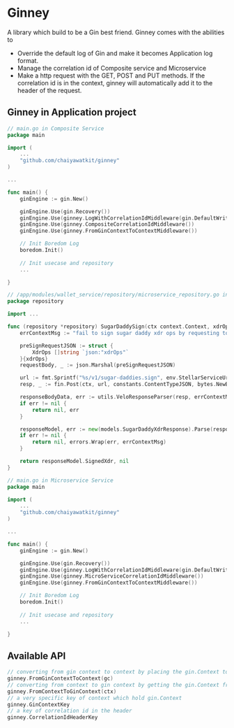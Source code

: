 # Ginney

A library which build to be a Gin best friend. Ginney comes with the abilities to
- Override the default log of Gin and make it becomes  Application log format.
- Manage the correlation id of Composite service and Microservice
- Make a http request with the GET, POST and PUT methods. If the correlation id is in the context, ginney will automatically add it to the header of the request.

## Ginney in  Application project

```go
// main.go in Composite Service
package main

import (
	...
	"github.com/chaiyawatkit/ginney"
)

...

func main() {
	ginEngine := gin.New()

	ginEngine.Use(gin.Recovery())
	ginEngine.Use(ginney.LogWithCorrelationIdMiddleware(gin.DefaultWriter, []string{"/health"}))
	ginEngine.Use(ginney.CompositeCorrelationIdMiddleware())
	ginEngine.Use(ginney.FromGinContextToContextMiddleware())

	// Init Boredom Log
	boredom.Init()
    
	// Init usecase and repository
	...

}
```

```go
// /app/modules/wallet_service/repository/microservice_repository.go in Composite Service
package repository

import ...

func (repository *repository) SugarDaddySign(ctx context.Context, xdrOps []string) (*string, error) {
	errContextMsg := "fail to sign sugar daddy xdr ops by requesting to stellar-account-service " + env.StellarServiceUrl

	preSignRequestJSON := struct {
		XdrOps []string `json:"xdrOps"`
	}{xdrOps}
	requestBody, _ := json.Marshal(preSignRequestJSON)

	url := fmt.Sprintf("%s/v1/sugar-daddies.sign", env.StellarServiceUrl)
	resp, _ := fin.Post(ctx, url, constants.ContentTypeJSON, bytes.NewBuffer(requestBody))

	responseBodyData, err := utils.VeloResponseParser(resp, errContextMsg)
	if err != nil {
		return nil, err
	}

	responseModel, err := new(models.SugarDaddyXdrResponse).Parse(responseBodyData)
	if err != nil {
		return nil, errors.Wrap(err, errContextMsg)
	}

	return responseModel.SignedXdr, nil
}
```

```go
// main.go in Microservice Service
package main

import (
	...
	"github.com/chaiyawatkit/ginney"
)

...

func main() {
	ginEngine := gin.New()

	ginEngine.Use(gin.Recovery())
	ginEngine.Use(ginney.LogWithCorrelationIdMiddleware(gin.DefaultWriter, []string{"/health"}))
	ginEngine.Use(ginney.MicroServiceCorrelationIdMiddleware())
	ginEngine.Use(ginney.FromGinContextToContextMiddleware())

	// Init Boredom Log
	boredom.Init()
    
	// Init usecase and repository
	...

}
```

## Available API
```go
// converting from gin context to context by placing the gin.Context to a very specific key of context
ginney.FromGinContextToContext(gc)
// converting from context to gin context by getting the gin.Context from a very specific key of context
ginney.FromContextToGinContext(ctx)
// a very specific key of context which hold gin.Context
ginney.GinContextKey
// a key of correlation id in the header
ginney.CorrelationIdHeaderKey
```